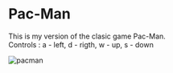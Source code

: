 # Pac-Man
This is my version of the clasic game Pac-Man.\
Controls : a - left, d - rigth, w - up, s - down

![pacman](https://user-images.githubusercontent.com/30271681/42508152-29d6f366-8450-11e8-82fc-f9405cc2d61c.png)
